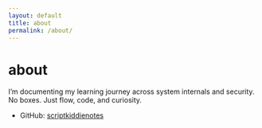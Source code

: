 ```yaml
---
layout: default
title: about
permalink: /about/
---
```


# about

I’m documenting my learning journey across system internals and security.  
No boxes. Just flow, code, and curiosity.

- GitHub: [scriptkiddienotes](https://github.com/scriptkiddienotes)
